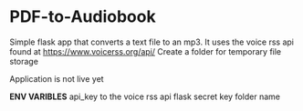 # PDF-to-Audiobook

Simple flask app that converts a text file to an mp3. 
It uses the voice rss api found at https://www.voicerss.org/api/
Create a folder for temporary file storage


Application is not live yet

**ENV VARIBLES**
api_key to the voice rss api
flask secret key
folder name
